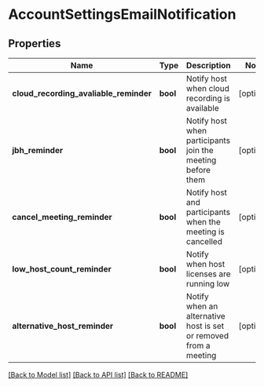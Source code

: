 # AccountSettingsEmailNotification

## Properties
Name | Type | Description | Notes
------------ | ------------- | ------------- | -------------
**cloud_recording_avaliable_reminder** | **bool** | Notify host when cloud recording is available | [optional] 
**jbh_reminder** | **bool** | Notify host when participants join the meeting before them | [optional] 
**cancel_meeting_reminder** | **bool** | Notify host and participants when the meeting is cancelled | [optional] 
**low_host_count_reminder** | **bool** | Notify when host licenses are running low | [optional] 
**alternative_host_reminder** | **bool** | Notify when an alternative host is set or removed from a meeting | [optional] 

[[Back to Model list]](../README.md#documentation-for-models) [[Back to API list]](../README.md#documentation-for-api-endpoints) [[Back to README]](../README.md)



